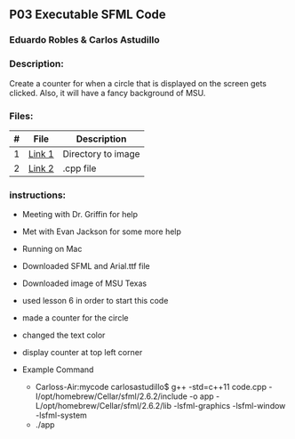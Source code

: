 
## P03 Executable SFML Code
### Eduardo Robles & Carlos Astudillo
### Description:

Create a counter for when a circle that is displayed on the screen gets clicked. Also, it will have a fancy background of MSU.
 
### Files:

|  #  |  File  |  Description  |
| :---: | ---------------- | -------------------------------------------------- |
|  1  |  [Link 1](https://github.com/EduardoMSU/OOP-2143/blob/main/Assignments/08-P02B/knucklebones)  |  Directory to image  |
|  2  |  [Link 2](mycode.cpp)  |  .cpp file  |

### instructions:
- Meeting with Dr. Griffin for help
- Met with Evan Jackson for some more help
- Running on Mac
- Downloaded SFML and Arial.ttf file
- Downloaded image of MSU Texas
- used lesson 6 in order to start this code
- made a counter for the circle
- changed the text color
- display counter at top left corner 

- Example Command
  -  Carloss-Air:mycode carlosastudillo$ g++ -std=c++11 code.cpp -I/opt/homebrew/Cellar/sfml/2.6.2/include -o app -L/opt/homebrew/Cellar/sfml/2.6.2/lib -lsfml-graphics -lsfml-window -lsfml-system
  -  ./app
